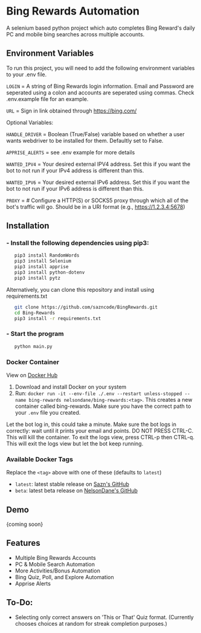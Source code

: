 # Bing Rewards Automation
A selenium based python project which auto completes Bing Reward's daily PC and mobile bing searches across multiple accounts. 

## Environment Variables

To run this project, you will need to add the following environment variables to your .env file. 

`LOGIN` = A string of Bing Rewards login information. Email and Password are seperated using a colon and accounts are seperated using commas. Check .env.example file for an example.

`URL` = Sign in link obtained through https://bing.com/

Optional Variables:

`HANDLE_DRIVER` = Boolean (True/False) variable based on whether a user wants webdriver to be installed for them. Defaultly set to False.

`APPRISE_ALERTS` = see .env example for more details

`WANTED_IPV4` = Your desired external IPV4 address. Set this if you want the bot to not run if your IPv4 address is different than this.

`WANTED_IPV6` = Your desired external IPv6 address. Set this if you want the bot to not run if your IPv6 address is different than this.

`PROXY` = # Configure a HTTP(S) or SOCKS5 proxy through which all of the bot's traffic will go. Should be in a URI format (e.g., https://1.2.3.4:5678)

## Installation

### - Install the following dependencies using pip3:
```sh
   pip3 install RandomWords
   pip3 install Selenium
   pip3 install apprise
   pip3 install python-dotenv
   pip3 install pytz
   ```
Alternatively, you can clone this repository and install using requirements.txt
```sh
   git clone https://github.com/sazncode/BingRewards.git
   cd Bing-Rewards
   pip3 install -r requirements.txt
   ```
### - Start the program
```sh
   python main.py
```

### Docker Container
View on [Docker Hub](https://hub.docker.com/repository/docker/nelsondane/bing-rewards)
1. Download and install Docker on your system
2. Run: `docker run -it --env-file ./.env --restart unless-stopped --name bing-rewards nelsondane/bing-rewards:<tag>`. This creates a new container called bing-rewards. Make sure you have the correct path to your `.env` file you created.

Let the bot log in, this could take a minute. Make sure the bot logs in correctly: wait until it prints your email and points. DO NOT PRESS CTRL-C. This will kill the container. To exit the logs view, press CTRL-p then CTRL-q. This will exit the logs view but let the bot keep running.

### Available Docker Tags
Replace the `<tag>` above with one of these (defaults to `latest`)
- `latest`: latest stable release on [Sazn's GitHub](https://github.com/sazncode/Bing-Rewards)
- `beta`: latest beta release on [NelsonDane's GitHub](https://github.com/NelsonDane/Bing-Rewards)

## Demo

{coming soon}

## Features

- Multiple Bing Rewards Accounts
- PC & Mobile Search Automation
- More Activities/Bonus Automation
- Bing Quiz, Poll, and Explore Automation
- Apprise Alerts

## To-Do:
- Selecting only correct answers on 'This or That' Quiz format. (Currently chooses choices at random for streak completion purposes.)
